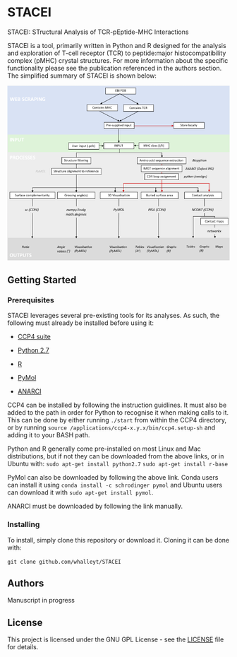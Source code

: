 # STACEI
STACEI: STructural Analysis of TCR-pEptide-MHC Interactions

STACEI is a tool, primarily written in Python and R designed for the analysis and exploration of T-cell receptor (TCR) to peptide:major histocompatibility complex (pMHC) crystal structures. For more information about the specific functionality please see the publication referenced in the authors section. The simplified summary of STACEI is shown below:

![](https://github.com/WhalleyT/STACEI/blob/master/repo_files/workflow.png?raw=true "STACEI workflow")


## Getting Started

### Prerequisites

STACEI leverages several pre-existing tools for its analyses. As such, the following must already be installed before using it:

* [CCP4 suite](http://www.ccp4.ac.uk/)

* [Python 2.7](https://www.python.org/download/releases/2.7/)

* [R](https://www.r-project.org/)

* [PyMol](https://www.schrodinger.com/suites/pymol)

* [ANARCI](http://opig.stats.ox.ac.uk/webapps/sabdab-sabpred/ANARCI.php)

CCP4 can be installed by following the instruction guidlines. It must also be added to the path in order for Python to recognise it when making calls to it. This can be done by either running `./start` from within the CCP4 directory, or by running `source /applications/ccp4-x.y.x/bin/ccp4.setup-sh` and adding it to your BASH path.

Python and R generally come pre-installed on most Linux and Mac distributions, but if not they can be downloaded from the above links, or in Ubuntu with:
`sudo apt-get install python2.7`
`sudo apt-get install r-base`

PyMol can also be downloaded by following the above link. Conda users can install it using `conda install -c schrodinger pymol` and Ubuntu users can download it with `sudo apt-get install pymol`.

ANARCI must be downloaded by following the link manually.


### Installing
To install, simply clone this repository or download it. Cloning it can be done with:

`git clone github.com/whalleyt/STACEI`

## Authors
Manuscript in  progress

## License

This project is licensed under the GNU GPL License - see the [LICENSE](LICENSE) file for details.
